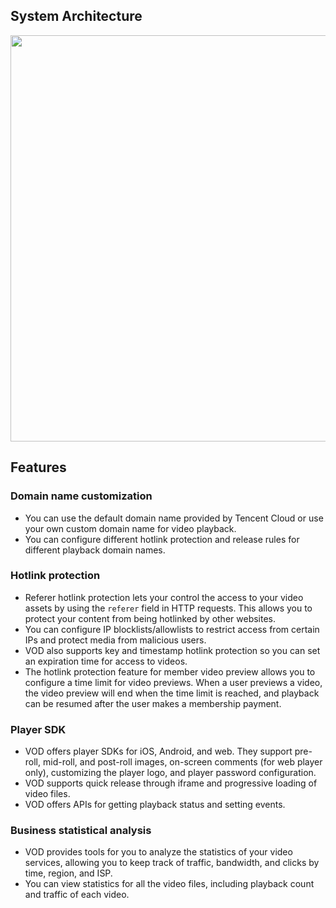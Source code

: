 ## System Architecture
<img src="https://qcloudimg.tencent-cloud.cn/raw/be78076deba4b5996bc6d2f63a892749.png" width="650">

## Features
### Domain name customization
- You can use the default domain name provided by Tencent Cloud or use your own custom domain name for video playback.
- You can configure different hotlink protection and release rules for different playback domain names.

### Hotlink protection
- Referer hotlink protection lets your control the access to your video assets by using the `referer` field in HTTP requests. This allows you to protect your content from being hotlinked by other websites.
- You can configure IP blocklists/allowlists to restrict access from certain IPs and protect media from malicious users.
- VOD also supports key and timestamp hotlink protection so you can set an expiration time for access to videos.
- The hotlink protection feature for member video preview allows you to configure a time limit for video previews. When a user previews a video, the video preview will end when the time limit is reached, and playback can be resumed after the user makes a membership payment.

### Player SDK
- VOD offers player SDKs for iOS, Android, and web. They support pre-roll, mid-roll, and post-roll images, on-screen comments (for web player only), customizing the player logo, and player password configuration.
- VOD supports quick release through iframe and progressive loading of video files.
- VOD offers APIs for getting playback status and setting events.

### Business statistical analysis
- VOD provides tools for you to analyze the statistics of your video services, allowing you to keep track of traffic, bandwidth, and clicks by time, region, and ISP.
- You can view statistics for all the video files, including playback count and traffic of each video.
